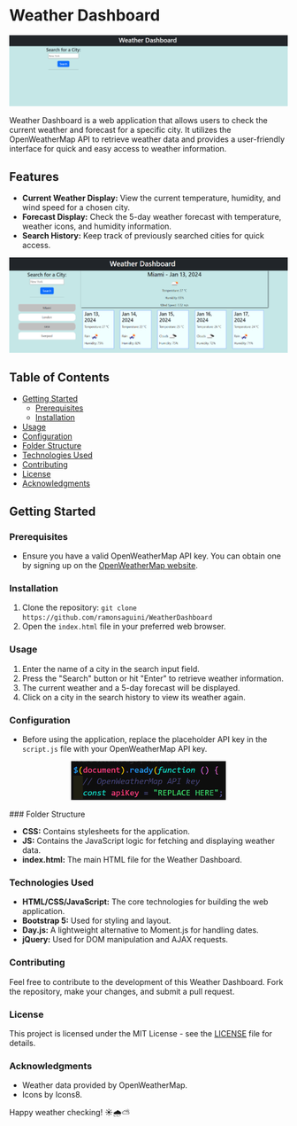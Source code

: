 # Weather Dashboard

![Weather Dashboard Screenshot](./assets/Images/fullScreen.png)

Weather Dashboard is a web application that allows users to check the current weather and forecast for a specific city. It utilizes the OpenWeatherMap API to retrieve weather data and provides a user-friendly interface for quick and easy access to weather information.

## Features

- **Current Weather Display:** View the current temperature, humidity, and wind speed for a chosen city.
- **Forecast Display:** Check the 5-day weather forecast with temperature, weather icons, and humidity information.
- **Search History:** Keep track of previously searched cities for quick access.

![Weather Dashboard Screenshot with previously searched ](./assets/Images/fullScreenplus.png)

## Table of Contents

- [Getting Started](#getting-started)
  - [Prerequisites](#prerequisites)
  - [Installation](#installation)
- [Usage](#usage)
- [Configuration](#configuration)
- [Folder Structure](#folder-structure)
- [Technologies Used](#technologies-used)
- [Contributing](#contributing)
- [License](#license)
- [Acknowledgments](#acknowledgments)

## Getting Started

### Prerequisites

- Ensure you have a valid OpenWeatherMap API key. You can obtain one by signing up on the [OpenWeatherMap website](https://openweathermap.org/).

### Installation

1. Clone the repository: `git clone https://github.com/ramonsaguini/WeatherDashboard`
2. Open the `index.html` file in your preferred web browser.

### Usage

1. Enter the name of a city in the search input field.
2. Press the "Search" button or hit "Enter" to retrieve weather information.
3. The current weather and a 5-day forecast will be displayed.
4. Click on a city in the search history to view its weather again.

### Configuration

- Before using the application, replace the placeholder API key in the `script.js` file with your OpenWeatherMap API key.
<p align="center">
<img src="./assets/Images/apiKey.png" widht=200 height=70>
</p>
### Folder Structure

- **CSS:** Contains stylesheets for the application.
- **JS:** Contains the JavaScript logic for fetching and displaying weather data.
- **index.html:** The main HTML file for the Weather Dashboard.

### Technologies Used

- **HTML/CSS/JavaScript:** The core technologies for building the web application.
- **Bootstrap 5:** Used for styling and layout.
- **Day.js:** A lightweight alternative to Moment.js for handling dates.
- **jQuery:** Used for DOM manipulation and AJAX requests.

### Contributing

Feel free to contribute to the development of this Weather Dashboard. Fork the repository, make your changes, and submit a pull request.

### License

This project is licensed under the MIT License - see the [LICENSE](./LICENSE) file for details.

### Acknowledgments

- Weather data provided by OpenWeatherMap.
- Icons by Icons8.

Happy weather checking! ☀️🌧️⛅
